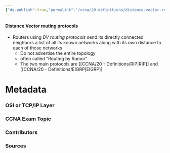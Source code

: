 ```yaml
---
{"dg-publish":true,"permalink":"/ccna/20-definitions/distance-vector-routing-protocols/","tags":["defs_ccna"],"created":"2023-11-05T10:55:11.000-08:00","updated":"2023-11-08T13:56:00.000-08:00"}
---
```


#### Distance Vector routing protocols
- Routers using *DV routing protocols* send its directly connected neighbors a list of all its known networks along with its own distance to each of those networks
	- Do not advertise the entire topology
	- often called "Routing by Rumor"
	- The two main protocols are [[CCNA/20 - Definitions/RIP\|RIP]] and [[CCNA/20 - Definitions/EIGRP\|EIGRP]]

# Metadata
### OSI or TCP/IP Layer

### CCNA Exam Topic

### Contributors

### Sources

